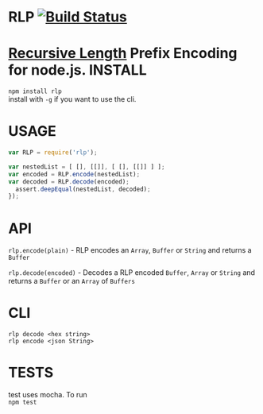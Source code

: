 RLP [![Build Status](https://travis-ci.org/wanderer/rlp.png?branch=master)](https://travis-ci.org/wanderer/rlp)
===

[Recursive Length]( https://github.com/ethereum/wiki/wiki/%5BEnglish%5D-RLP) Prefix Encoding for node.js.
INSTALL
======
`npm install rlp`   
install with `-g` if you want to use the cli.

USAGE
=======

```javascript
var RLP = require('rlp'); 

var nestedList = [ [], [[]], [ [], [[]] ] ];
var encoded = RLP.encode(nestedList);
var decoded = RLP.decode(encoded);
  assert.deepEqual(nestedList, decoded);
});

```

API
=====
`rlp.encode(plain)` - RLP encodes an `Array`, `Buffer` or `String` and returns a `Buffer`

`rlp.decode(encoded)` - Decodes a RLP encoded `Buffer`, `Array` or `String` and returns a `Buffer` or an `Array` of `Buffers`

CLI
===
`rlp decode <hex string>`   
`rlp encode <json String>`  

TESTS
=====
test uses mocha. To run  
`npm test`

